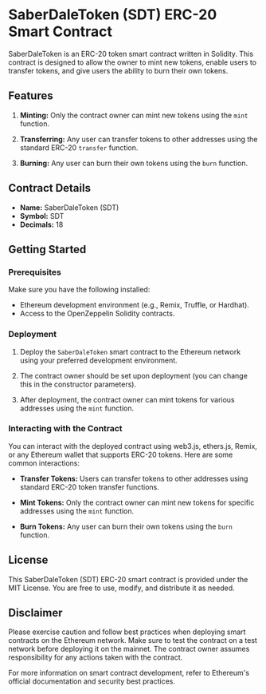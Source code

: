 # SaberDaleToken (SDT) ERC-20 Smart Contract

SaberDaleToken is an ERC-20 token smart contract written in Solidity. This contract is designed to allow the owner to mint new tokens, enable users to transfer tokens, and give users the ability to burn their own tokens.

## Features

1. **Minting:** Only the contract owner can mint new tokens using the `mint` function.

2. **Transferring:** Any user can transfer tokens to other addresses using the standard ERC-20 `transfer` function.

3. **Burning:** Any user can burn their own tokens using the `burn` function.

## Contract Details

- **Name:** SaberDaleToken (SDT)
- **Symbol:** SDT
- **Decimals:** 18

## Getting Started

### Prerequisites

Make sure you have the following installed:

- Ethereum development environment (e.g., Remix, Truffle, or Hardhat).
- Access to the OpenZeppelin Solidity contracts.

### Deployment

1. Deploy the `SaberDaleToken` smart contract to the Ethereum network using your preferred development environment.

2. The contract owner should be set upon deployment (you can change this in the constructor parameters).

3. After deployment, the contract owner can mint tokens for various addresses using the `mint` function.

### Interacting with the Contract

You can interact with the deployed contract using web3.js, ethers.js, Remix, or any Ethereum wallet that supports ERC-20 tokens. Here are some common interactions:

- **Transfer Tokens:** Users can transfer tokens to other addresses using standard ERC-20 token transfer functions.

- **Mint Tokens:** Only the contract owner can mint new tokens for specific addresses using the `mint` function.

- **Burn Tokens:** Any user can burn their own tokens using the `burn` function.

## License

This SaberDaleToken (SDT) ERC-20 smart contract is provided under the MIT License. You are free to use, modify, and distribute it as needed.

## Disclaimer

Please exercise caution and follow best practices when deploying smart contracts on the Ethereum network. Make sure to test the contract on a test network before deploying it on the mainnet. The contract owner assumes responsibility for any actions taken with the contract.

For more information on smart contract development, refer to Ethereum's official documentation and security best practices.
